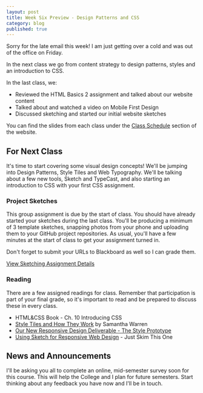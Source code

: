 ```yaml
---
layout: post
title: Week Six Preview - Design Patterns and CSS
category: blog
published: true
---
```


Sorry for the late email this week!  I am just getting over a cold and was out of the office on Friday.  

In the next class we go from content strategy to design patterns, styles and an introduction to CSS. 

In the last class, we:

* Reviewed the HTML Basics 2 assignment and talked about our website content
* Talked about and watched a video on Mobile First Design
* Discussed sketching and started our initial website sketches

You can find the slides from each class under the [Class Schedule](http://rwdkent.com/class/schedule/) section of the website.

## For Next Class

It's time to start covering some visual design concepts!  We'll be jumping into Design Patterns, Style Tiles and Web Typography.  We'll be talking about a few new tools, Sketch and TypeCast, and also starting an introduction to CSS with your first CSS assignment. 

### Project Sketches

This group assignment is due by the start of class.  You should have already started your sketches during the last class.  You'll be producing a minimum of 3 template sketches, snapping photos from your phone and uploading them to your GitHub project repositories.  As usual, you'll have a few minutes at the start of class to get your assignment turned in.  

Don't forget to submit your URLs to Blackboard as well so I can grade them.

<a href="http://rwdkent.com/class/assignments/sketching/" class="button small">View Sketching Assignment Details</a>


### Reading

There are a few assigned readings for class.  Remember that participation is part of your final grade, so it's important to read and be prepared to discuss these in every class.

* HTML&CSS Book - Ch. 10 Introducing CSS
* [Style Tiles and How They Work](http://alistapart.com/article/style-tiles-and-how-they-work) by Samantha Warren
* [Our New Responsive Design Deliverable - The Style Prototype](http://seesparkbox.com/foundry/our_new_responsive_design_deliverable_the_style_prototype)
* [Using Sketch for Responsive Web Design](http://www.smashingmagazine.com/2015/04/using-sketch-for-responsive-web-design-case-study/) - Just Skim This One


## News and Announcements

I'll be asking you all to complete an online, mid-semester survey soon for this course.  This will help the College and I plan for future semesters.  Start thinking about any feedback you have now and I'll be in touch. 
